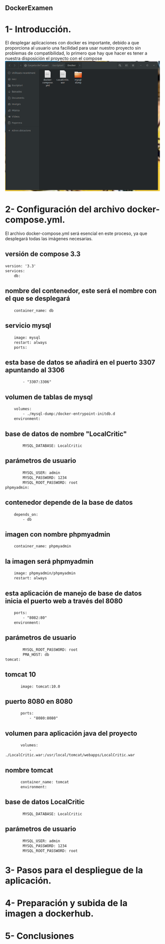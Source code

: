 ## DockerExamen


# 1- Introducción.
El desplegar aplicaciones con docker es importante, debido a que proporciona al usuario una facilidad para usar nuestro proyecto sin problemas de compatibilidad, lo primero que hay que hacer es tener a nuestra disposición el proyecto con el compose
![image](image1.png)


# 2- Configuración del archivo docker-compose.yml.
El archivo docker-compose.yml será esencial en este proceso, ya que desplegará todas las imágenes necesarias.

## versión de compose 3.3
    version: '3.3'
    services:
        db:
## nombre del contenedor, este será el nombre con el que se desplegará
        container_name: db
## servicio mysql
        image: mysql
        restart: always
        ports:
## esta base de datos se añadirá en el puerto 3307 apuntando al 3306
            - "3307:3306"
## volumen de tablas de mysql
        volumes:
            - ./mysql-dump:/docker-entrypoint-initdb.d
        environment:

## base de datos de nombre "LocalCritic"
            MYSQL_DATABASE: LocalCritic
## parámetros de usuario
            MYSQL_USER: admin
            MYSQL_PASSWORD: 1234
            MYSQL_ROOT_PASSWORD: root
    phpmyadmin:
## contenedor depende de la base de datos
        depends_on: 
            - db
## imagen con nombre phpmyadmin
        container_name: phpmyadmin
## la imagen será phpmyadmin
        image: phpmyadmin/phpmyadmin
        restart: always
## esta aplicación de manejo de base de datos inicia el puerto web a través del 8080
        ports:
            - "8082:80"
        environment:
## parámetros de usuario
            MYSQL_ROOT_PASSWORD: root 
            PMA_HOST: db
    tomcat:
## tomcat 10
           image: tomcat:10.0
## puerto 8080 en 8080
           ports:
               - "8080:8080"
## volumen para aplicación java del proyecto
           volumes:
               - ./LocalCritic.war:/usr/local/tomcat/webapps/LocalCritic.war
## nombre tomcat
           container_name: tomcat
           environment:
## base de datos LocalCritic
            MYSQL_DATABASE: LocalCritic
## parámetros de usuario
            MYSQL_USER: admin
            MYSQL_PASSWORD: 1234
            MYSQL_ROOT_PASSWORD: root


# 3- Pasos para el despliegue de la aplicación.


# 4- Preparación y subida de la imagen a dockerhub.


# 5- Conclusiones
